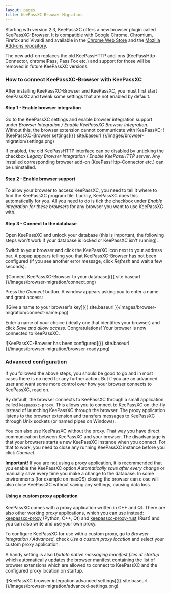 ```yaml
---
layout: pages
title: KeePassXC-Browser Migration
---
```


Starting wth version 2.3, KeePassXC offers a new browser plugin called KeePassXC-Browser. It is compatible with Google Chrome, Chromium, Firefox and Vivaldi and available in the [Chrome Web Store](https://chrome.google.com/webstore/detail/keepassxc-browser/oboonakemofpalcgghocfoadofidjkkk?utm_source=chrome-ntp-icon)
and the [Mozilla Add-ons repository](https://addons.mozilla.org/en-US/firefox/addon/keepassxc-browser/).

The new add-on replaces the old KeePassHTTP add-ons (KeePassHttp-Connector,
chromeIPass, PassIFox etc.) and support for those will be removed in future KeePassXC versions.

### How to connect KeePassXC-Browser with KeePassXC 
After installing KeePassXC-Browser and KeePassXC, you must first start KeePassXC and tweak some settings that are not enabled by default.

#### Step 1 - Enable browser integration
Go to the KeePassXC settings and enable browser integration support under *Browser Integration / Enable KeePassXC Browser Integration*. Without this, the browser extension cannot communicate with KeePassXC:
![KeePassXC-Browser settings]({{ site.baseurl }}/images/browser-migration/settings.png)

If enabled, the old KeePassHTTP interface can be disabled by unticking the checkbox *Legacy Browser Integration / Enable KeePassHTTP server*. Any installed corresponding browser add-on (KeePassHttp-Connector etc.) can be uninstalled.

#### Step 2 - Enable browser support
To allow your browser to access KeePassXC, you need to tell it where to find the KeePassXC program file. Luckily, KeePassXC does this automatically for you. All you need to do is tick the checkbox under *Enable integration for these browsers* for any browser you want to use KeePassXC with.

#### Step 3 - Connect to the database
Open KeePassXC and unlock your database (this is important, the following steps won't work if your database is locked or KeePassXC isn't running).

Switch to your browser and click the KeePassXC icon next to your address bar. A popup appears telling you that KeePassXC-Browser has not been configured (if you see another error message, click *Refresh* and wait a few seconds).

![Connect KeePassXC-Browser to your database]({{ site.baseurl }}/images/browser-migration/connect.png)

Press the *Connect* button. A window appears asking you to enter a name and grant access:

![Give a name to your browser's key]({{ site.baseurl }}/images/browser-migration/connect-name.png)

Enter a name of your choice (ideally one that identifies your browser) and click *Save and allow access*. Congratulations! Your browser is now connected to KeePassXC.

![KeePassXC-Browser has been configured]({{ site.baseurl }}/images/browser-migration/browser-ready.png)


### Advanced configuration
If you followed the above steps, you should be good to go and in most cases there is no need for any further action. But if you are an advanced user and want some more control over how your browser connects to KeePassXC, read on.

By default, the browser connects to KeePassXC through a small application called `keepassxc-proxy`. This allows you to connect to KeePassXC on-the-fly instead of launching KeePassXC through the browser. The proxy application listens to the browser extension and transfers messages to KeePassXC through Unix sockets (or named pipes on Windows).

You can also use KeePassXC without the proxy. That way you have direct communication between KeePassXC and your browser. The disadvantage is that your browsers starts a new KeePassXC instance when you connect. For that to work, you need to close any running KeePassXC instance before you click *Connect*.

**Important!** If you are not using a proxy application, it is recommended that you enable the KeePassXC option *Automatically save after every change* or manually save every time you make a change to the database. In some environments (for example on macOS) closing the browser can close will also close KeePassXC without saving any settings, causing data loss.

#### Using a custom proxy application
KeePassXC comes with a proxy application written in C++ and Qt. There are also other working proxy applications, which you can use instead: [keepassxc-proxy](https://github.com/varjolintu/keepassxc-proxy) (Python, C++, Qt) and [keepassxc-proxy-rust](https://github.com/varjolintu/keepassxc-proxy-rust) (Rust) and you can also write and use your own proxy.

To configure KeePassXC for use with a custom proxy, go to *Browser Integration / Advanced*, check *Use a custom proxy location* and select your custom proxy application.

A handy setting is also *Update native messaging manifest files at startup* which automatically updates the browser manifest containing the list of browser extensions which are allowed to connect to KeePassXC and the configured proxy location on startup.

![KeePassXC browser integration advanced settings]({{ site.baseurl }}/images/browser-migration/advanced-settings.png)
